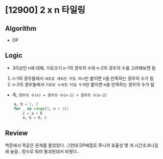 # [12900] 2 x n 타일링
## Algorithm
- DP
## Logic
- 3이상인 n에 대해, 가로크기 n-1의 경우의 수와 n-2의 경우의 수를 고려해보면 됨
1. n-1의 경우들에서 ```세로로 세워진 타일 하나```만 붙이면 n을 만족하는 경우의 수가 됨
2. n-2의 경우들에서 ```가로로 누워진 타일 두개```만 붙이면 n을 만족하는 경우의 수가 됨
- 즉, ```경우의 수(n) = 경우의 수(n-1) + 경우의 수(n-2)```
```python
    a, b = 1, 2
    for _ in range(3, n + 1):
        c = a + b
        a, b = b, c
```

## Review
백준에서 똑같은 문제를 풀었었다. 그런데 DP배열로 푸니까 효율성 몇 개 시간초과나길래 놀람.. 정수로 둬야 통과된대서 바꿨다..